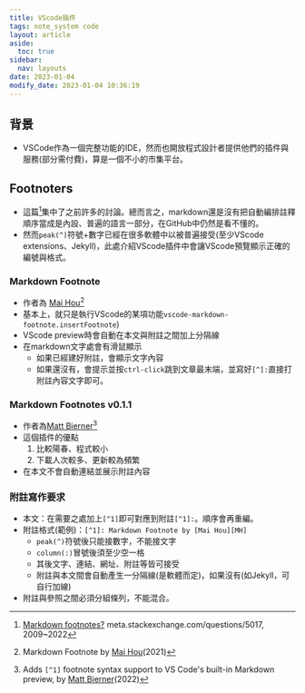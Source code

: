 ```yaml
---
title: VScode插件
tags: note_system code
layout: article
aside:
  toc: true
sidebar:
  nav: layouts
date: 2023-01-04
modify_date: 2023-01-04 10:36:19
---
```


## 背景

- VSCode作為一個完整功能的IDE，然而也開放程式設計者提供他們的插件與服務(部分需付費)，算是一個不小的市集平台。

## Footnoters

- 這篇[^2]集中了之前許多的討論。總而言之，markdown還是沒有把自動編排註釋順序當成是內設、普遍的語言一部分，在GitHub中仍然是看不懂的。
- 然而`peak(^)`符號+數字已經在很多軟體中以被普遍接受(至少VScode extensions、Jekyll)，此處介紹VScode插件中會讓VScode預覽顯示正確的編號與格式。

### Markdown Footnote

- 作者為 [Mai Hou][MH][^1]
- 基本上，就只是執行VScode的某項功能`vscode-markdown-footnote.insertFootnote`)
- VScode preview時會自動在本文與附註之間加上分隔線
- 在markdown文字處會有滑鼠顯示
  - 如果已經建好附註，會顯示文字內容
  - 如果還沒有，會提示並按`ctrl-click`跳到文章最末端，並寫好`[^]:`直接打附註內容文字即可。

### Markdown Footnotes v0.1.1

- 作者為[Matt Bierner][MB][^3]
- 這個插件的優點
  1. 比較陽春、程式較小
  2. 下載人次較多、更新較為頻繁 
- 在本文不會自動連結並展示附註內容

### 附註寫作要求

- 本文：在需要之處加上`[^1]`即可對應到附註`[^1]:`。順序會再重編。
- 附註格式(範例)：`[^1]: Markdown Footnote by [Mai Hou][MH]`
  - `peak(^)`符號後只能接數字，不能接文字
  - `column(:)`冒號後須至少空一格
  - 其後文字、連結、網址、附註等皆可接受
  - 附註與本文間會自動產生一分隔線(是軟體而定)，如果沒有(如Jekyll，可自行加線)
- 附註與參照之間必須分組條列，不能混合。

[^1]: Markdown Footnote by [Mai Hou][MH](2021)
[^2]: [Markdown footnotes?][mse] meta.stackexchange.com/questions/5017, 2009~2022
[^3]: Adds `[^1]` footnote syntax support to VS Code's built-in Markdown preview, by [Matt Bierner][MB](2022)

[MH]: <https://marketplace.visualstudio.com/publishers/houkanshan> "Markdown Footnote"
[mse]: <https://meta.stackexchange.com/questions/5017/markdown-footnotes> "Markdown footnotes? Asked 13 years, 5 months ago, Modified 1 month ago, Viewed 38k times"
[MB]: <>

